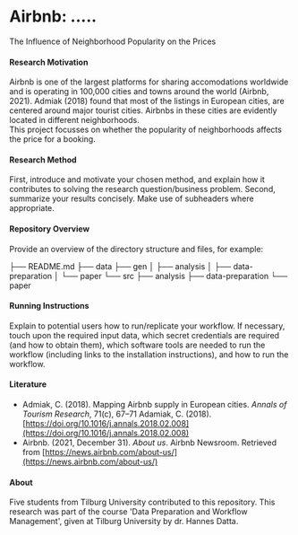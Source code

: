 # **Airbnb: .....**
The Influence of Neighborhood Popularity on the Prices

#### **Research Motivation**
Airbnb is one of the largest platforms for sharing accomodations worldwide and is operating in 100,000 cities and towns around the world (Airbnb, 2021). Admiak (2018) found that most of the listings in European cities, are centered around major tourist cities. Airbnbs in these cities are evidently located in different neighborhoods.  
This project focusses on whether the popularity of neighborhoods affects the price for a booking.

#### **Research Method**
First, introduce and motivate your chosen method, and explain how it contributes to solving the research question/business problem.
Second, summarize your results concisely. Make use of subheaders where appropriate.

#### **Repository Overview**
Provide an overview of the directory structure and files, for example:

├── README.md
├── data
├── gen
│   ├── analysis
│   ├── data-preparation
│   └── paper
└── src
    ├── analysis
    ├── data-preparation
    └── paper

#### **Running Instructions**
Explain to potential users how to run/replicate your workflow. If necessary, touch upon the required input data, which secret credentials are required (and how to obtain them), which software tools are needed to run the workflow (including links to the installation instructions), and how to run the workflow.

#### **Literature**
- Admiak, C. (2018). Mapping Airbnb supply in European cities. *Annals of Tourism Research*, 71(c), 67–71 Adamiak, C. (2018). [https://doi.org/10.1016/j.annals.2018.02.008](https://doi.org/10.1016/j.annals.2018.02.008)
- Airbnb. (2021, December 31). *About us*. Airbnb Newsroom. Retrieved from [https://news.airbnb.com/about-us/](https://news.airbnb.com/about-us/)

#### **About**
Five students from Tilburg University contributed to this repository. This research was part of the course 'Data Preparation and Workflow Management', given at Tilburg University by dr. Hannes Datta.
